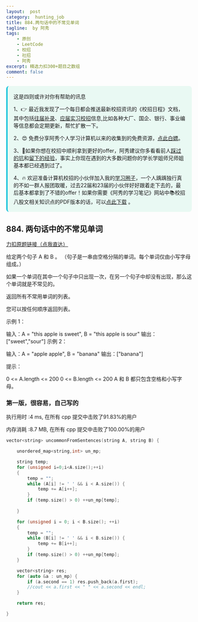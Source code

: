 ```yaml
---
layout:  post
category:  hunting_job
title: 884.两句话中的不常见单词
tagline:  by 阿秀
tags:
    - 原创
    - LeetCode
    - 校招
    - 社招
    - 阿秀
excerpt: 精选力扣300+题目之数组
comment: false
---
```




<div style="border-color: #24C6DC;
            background-color: #e9f9f3;         
            margin: 1rem 0;
        padding: .25rem 1rem;
        border-left-width: .3rem;
        border-left-style: solid;
        border-radius: .5rem;
        color: inherit;">
  <p>这是四则或许对你有帮助的讯息</p>
  <p>1、👉 最近我发现了一个每日都会推送最新校招资讯的《校招日程》文档，其中包括<a style="text-decoration: underline" href="https://flowus.cn/share/ee50d5eb-3cd5-4f74-880e-95b215dd4ff2" target="_blank">往届补录</a>、<a style="text-decoration: underline" href="https://flowus.cn/share/5f327c98-1e31-46c8-b86b-5ac6105e021f" target="_blank">应届实习校招</a>信息,比如各种大厂、国企、银行、事业编等信息都会定期更新，帮忙扩散一下。</p>  
  <p>2、😍
    免费分享阿秀个人学习计算机以来的收集到的免费资源，<a style="text-decoration: underline" href="/notes/07-resources/01-free/01-introduce.html" target="_blank">点此白嫖</a>。
  </p>
  <p>3、🚀如果你想在校招中顺利拿到更好的offer，阿秀建议你多看看前人<a style="text-decoration: underline" href="https://www.yuque.com/tuobaaxiu/httmmc/npg1k81zeq4wfpyz" target="_blank">踩过的坑</a>和<a style="text-decoration: underline"  target="_blank" href="https://www.yuque.com/tuobaaxiu/httmmc/gge9ppd0mbu2d3dp">留下的经验</a>，事实上你现在遇到的大多数问题你的学长学姐师兄师姐基本都已经遇到过了。
  </p>
  <p>4、🔥 欢迎准备计算机校招的小伙伴加入我的<a  style="text-decoration: underline" href="https://www.yuque.com/tuobaaxiu/httmmc/xg0otqvc17wfx4u9" target="_blank">学习圈子</a>，一个人踽踽独行真的不如一群人报团取暖，过去22届和23届的小伙伴好好跟着走下去的，最后基本都拿到了不错的offer！如果你需要《阿秀的学习笔记》网站中📚︎校招八股文相关知识点的PDF版本的话，可以<a style="text-decoration: underline" href="/notes/08-other/02-question.html#_5、如何下载阿秀的学习笔记内容pdf版本" target="_blank">点此下载</a> 。</p>   </div>




## 884. 两句话中的不常见单词

[力扣原题链接（点我直达）](https://leetcode-cn.com/problems/uncommon-words-from-two-sentences/)



给定两个句子 A 和 B 。 （句子是一串由空格分隔的单词。每个单词仅由小写字母组成。）

如果一个单词在其中一个句子中只出现一次，在另一个句子中却没有出现，那么这个单词就是不常见的。

返回所有不常用单词的列表。

您可以按任何顺序返回列表。

 

示例 1：

输入：A = "this apple is sweet", B = "this apple is sour"
输出：["sweet","sour"]
示例 2：

输入：A = "apple apple", B = "banana"
输出：["banana"]


提示：

0 <= A.length <= 200
0 <= B.length <= 200
A 和 B 都只包含空格和小写字母。





### 第一版，很容易，自己写的

执行用时 :4 ms, 在所有 cpp 提交中击败了91.83%的用户

内存消耗 :8.7 MB, 在所有 cpp 提交中击败了100.00%的用户

```c++
vector<string> uncommonFromSentences(string A, string B) {

	unordered_map<string,int> un_mp;

	string temp;
	for (unsigned i=0;i<A.size();++i)
	{
		temp = "";
		while (A[i] != ' ' && i < A.size()) {
			temp += A[i++];
		}
		if (temp.size() > 0) ++un_mp[temp];
		
	}

	for (unsigned i = 0; i < B.size(); ++i)
	{
		temp = "";
		while (B[i] != ' ' && i < B.size()) {
			temp += B[i++];
		}
		if (temp.size() > 0) ++un_mp[temp];
	}

	vector<string> res;
	for (auto &a : un_mp) {
		if (a.second == 1) res.push_back(a.first);
		//cout << a.first << " " << a.second << endl;
	}

	return res;

}
```

<p id="强整数"></p>

